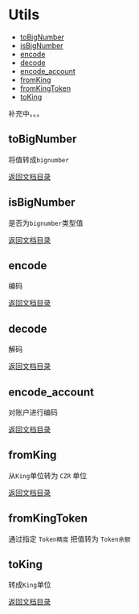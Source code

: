 # Utils

- [toBigNumber](#toBigNumber)
- [isBigNumber](#isBigNumber)
- [encode](#encode)
- [decode](#decode)
- [encode_account](#encode_account)
- [fromKing](#fromKing)
- [fromKingToken](#fromKingToken)
- [toKing](#toKing)

补充中。。。

## toBigNumber

将值转成`bignumber`

[返回文档目录](#文档目录)

## isBigNumber

是否为`bignumber`类型值

[返回文档目录](#文档目录)

## encode

编码

[返回文档目录](#文档目录)

## decode

解码

[返回文档目录](#文档目录)

## encode_account

对账户进行编码

[返回文档目录](#文档目录)

## fromKing

从`King`单位转为 `CZR` 单位

[返回文档目录](#文档目录)

## fromKingToken

通过指定 `Token精度` 把值转为 `Token余额`

## toKing

转成`King`单位

[返回文档目录](#文档目录)
